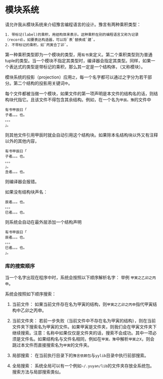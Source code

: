 

# 模块系统

请允许我从模块系统来介绍豫言编程语言的设计。豫言有两种乘积类型：
```
1. 带标记(label)的乘积，用结构体来表示。这种乘积在别的编程语言又称为记录（record）。如要表达构造器，可以将`表`替换成`建`。
2. 不带标记的乘积，如`丙寅合丁卯`。
```
第一种乘积类型即为一个模块的类型，用`有书`来定义。第二个乘积类型则为普通tuple的类型。当一个模块不指定其类型时，编译器会指定其类型。同样，如果一个表达式的类型是带标记的乘积，那么其一定是一个结构体，（又称模块）。

模块系统的投影（projection）应用`之`，每一个名字都可以通过之字分为若干部分。第二个结构的投影用关键词`中`。

每个文件都被当做一个模块，如果文件的第一项声明是本文件的结构名的话，则结构块代指它。且该文件不得包含其余结构。例如，在一个名为`甲辰。豫`的文件中

```
有书甲辰曰「
子者。。。也。
。。。
」。
```
则其他文件引用甲辰时就会自动引用这个结构块。如果除本名结构块以外又有注释以外的其他内容，
```
有书甲辰曰「
子者。。。也。
。。。
」。
丑者。。。也。
```
则编译器会报错。

如果没有结构块声名：
```
辰者。。。也。
。。。
巳者。。。也。
```

则系统会自动在最外层添加一个结构声明

```
有书甲辰曰「
辰者。。。也。
。。。
巳者。。。也。
」。
```


### 库的搜索顺序
当一个名字出现在程序中时，系统会按照以下顺序解析名字：
举例 `甲寅之乙卯之丙申`。

系统会按照如下顺序搜索：

1. 当前文件：
如果当前文件存在名为甲寅的结构，则`甲寅之乙卯之丙申`指代甲寅结构中乙卯之丙申。

1. 当前文件夹：
若前一步失败（当前文件中不存在名为甲寅的结构），则在当前文件夹下搜索名为甲寅的文件。如果甲寅是文件夹，则我们会在甲寅文件夹下继续搜索。注意：名称中如果仅仅是文件夹的话，搜索不会成功。其中一项必须是文件名。如果结构名与文件名相同，例如在`甲寅。豫`中解析`甲寅之X`，则会跳过本文件而直接搜索名为`甲寅`的文件夹。

1. 局部搜索：
在当前执行目录下的`豫言依赖包`与`yylib`目录中执行前部搜索。

1. 全局搜索：
系统全局可以有一个例如`~/.yuyan/lib`的文件夹存放全系统包。搜索方法与局部搜索类似。


